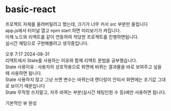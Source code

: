 # basic-react

프로젝트 자체를 올려버릴려고 했는데, 크기가 너무 커서 src 부분만 올립니다 <br>
app.js에서 터미널 열고 npm start 하면 미리보기가 켜집니다. <br>
이제 노드와 리액트를 같이 연동하여 적당한 프로젝트를 진행하면됩니다.<br>
실시간 채팅으로 구현해볼려고 생각중입니다.<br>

오후 7:17 2024-08-31 <br>
리액트에서 State를 사용하는 이유와 함께 리액트 문법을 공부했습니다. <br>
State 사용이유 : 사용자의 상호작용으로 화면에 바뀌는 결과물을 바로 보여주고 싶을 때 사용하면 됩니다.<br>
State 사용하지 않고 그냥 쓰면 변수는 바뀌는데 렌더링이 안되서 화면에는 초기값 그대로 보이기 때문입니다<br>
State 무작정 쓰지말고, 자주 바뀌는 부분(실시간 채팅인원 수 등)에만 사용하면 됩니다.

기본적인 뷰 완성
